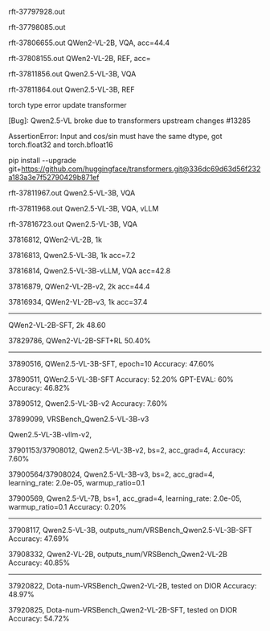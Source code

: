 
rft-37797928.out

rft-37798085.out


rft-37806655.out
QWen2-VL-2B, VQA, acc=44.4

rft-37808155.out
QWen2-VL-2B, REF, acc=

rft-37811856.out
Qwen2.5-VL-3B, VQA

rft-37811864.out
Qwen2.5-VL-3B, REF

torch type error
update transformer

[Bug]: Qwen2.5-VL broke due to transformers upstream changes #13285

 AssertionError: Input and cos/sin must have the same dtype, got torch.float32 and torch.bfloat16

pip install --upgrade git+https://github.com/huggingface/transformers.git@336dc69d63d56f232a183a3e7f52790429b871ef

rft-37811967.out
Qwen2.5-VL-3B, VQA

rft-37811968.out
Qwen2.5-VL-3B, VQA, vLLM

rft-37816723.out
Qwen2.5-VL-3B, VQA


37816812, QWen2-VL-2B, 1k

37816813, Qwen2.5-VL-3B, 1k
acc=7.2

37816814, Qwen2.5-VL-3B-vLLM, VQA
acc=42.8

37816879, QWen2-VL-2B-v2, 2k
acc=44.4

37816934, QWen2-VL-2B-v3, 1k
acc=37.4

-----------

QWen2-VL-2B-SFT, 2k
48.60

37829786, QWen2-VL-2B-SFT+RL
50.40%


-----------

37890516, QWen2.5-VL-3B-SFT, epoch=10
Accuracy: 47.60%

37890511, QWen2.5-VL-3B-SFT
Accuracy: 52.20%
GPT-EVAL: 60%
Accuracy: 46.82%

37890512, Qwen2.5-VL-3B-v2
Accuracy: 7.60%

37899099, VRSBench_Qwen2.5-VL-3B-v3

Qwen2.5-VL-3B-vllm-v2,

37901153/37908012, Qwen2.5-VL-3B-v2, bs=2, acc_grad=4, 
Accuracy: 7.60%

37900564/37908024, Qwen2.5-VL-3B-v3, bs=2, acc_grad=4, learning_rate: 2.0e-05, warmup_ratio=0.1

37900569, Qwen2.5-VL-7B, bs=1, acc_grad=4, learning_rate: 2.0e-05, warmup_ratio=0.1
Accuracy: 0.20%

----------------
37908117, Qwen2.5-VL-3B, outputs_num/VRSBench_Qwen2.5-VL-3B-SFT
Accuracy: 47.69%

37908332, Qwen2-VL-2B, outputs_num/VRSBench_Qwen2-VL-2B
Accuracy: 40.85%

-----------------
37920822, Dota-num-VRSBench_Qwen2-VL-2B, tested on DIOR
Accuracy: 48.97%

37920825,  Dota-num-VRSBench_Qwen2-VL-2B-SFT, tested on DIOR
Accuracy: 54.72%

